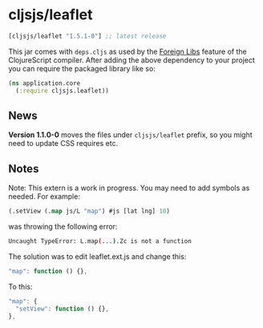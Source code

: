 # cljsjs/leaflet

[](dependency)
```clojure
[cljsjs/leaflet "1.5.1-0"] ;; latest release
```
[](/dependency)

This jar comes with `deps.cljs` as used by the [Foreign Libs][flibs] feature
of the ClojureScript compiler. After adding the above dependency to your project
you can require the packaged library like so:

```clojure
(ns application.core
  (:require cljsjs.leaflet))
```

[flibs]: https://clojurescript.org/reference/packaging-foreign-deps

## News

**Version 1.1.0-0** moves the files under `cljsjs/leaflet` prefix,
so you might need to update CSS requires etc.

## Notes

Note: This extern is a work in progress. You may need to add symbols
as needed. For example:

```clojure
(.setView (.map js/L "map") #js [lat lng] 10)
```

was throwing the following error:

```bash
Uncaught TypeError: L.map(...).Zc is not a function
```

The solution was to edit leaflet.ext.js and change this:

```javascript
"map": function () {},
```

To this:

```javascript
"map": {
  "setView": function () {},
},
```
